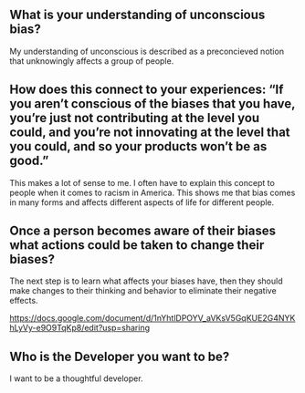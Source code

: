 

## What is your understanding of unconscious bias?

My understanding of unconscious is described as a preconcieved notion that unknowingly affects a group of people.

## How does this connect to your experiences: “If you aren’t conscious of the biases that you have, you’re just not contributing at the level you could, and you’re not innovating at the level that you could, and so your products won’t be as good.”

This makes a lot of sense to me. I often have to explain this concept to people when it comes to racism in America. This shows me that bias comes in many forms and affects different aspects of life for different people.


## Once a person becomes aware of their biases what actions could be taken to change their biases?
The next step is to learn what affects your biases have, then they should make changes to their thinking and behavior to eliminate their negative effects.

https://docs.google.com/document/d/1nYhtlDPOYV_aVKsV5GqKUE2G4NYKhLyVy-e9O9TqKp8/edit?usp=sharing

## Who is the Developer you want to be? 

I want to be a thoughtful developer. 


